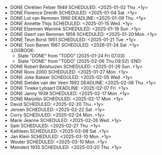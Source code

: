 - DONE Chrétien Felser 1949
  SCHEDULED: <2025-01-02 Thu .+1y>
- DONE Florence Drenth
  SCHEDULED: <2025-01-04 Sat .+1y>
- DONE Lot van Remmen 1990
  DEADLINE: <2025-01-09 Thu .+1y>
- DONE Annette Thijs
  SCHEDULED: <2025-01-15 Wed .+1y>
- DONE Elzemien Warnink
  SCHEDULED: <2025-01-19 Sun .+1y>
- DONE Geert van Remmen 1958
  SCHEDULED: <2025-01-20 Mon .+1y>
- DONE Teun Borst 1951
  SCHEDULED: <2025-01-21 Tue .+1y>
- DONE Toon Banen 1987
  SCHEDULED: <2026-01-24 Sat .+1y>
  :LOGBOOK:
  * State "DONE" from "TODO" [2025-01-24 Fri 07:03]
  * State "DONE" from "TODO" [2025-02-06 Thu 09:52]
  :END:
- DONE Robert Beishuizen
  SCHEDULED: <2025-01-26 Sun .+1y>
- DONE Roos 2000
  SCHEDULED: <2025-01-27 Mon .+1y>
- DONE Joke Bakker
  SCHEDULED: <2025-02-05 Wed .+1y>
- DONE Sietske van der Veen 1992
  DEADLINE: <2025-02-06 Thu .+1y>
- DONE Tineke Lybaart
  DEADLINE: <2025-02-07 Fri .+1y>
- DONE Janny 1939
  SCHEDULED: <2025-02-17 Mon .+1y>
- DONE Marjolijn
  SCHEDULED: <2025-02-17 Mon .+1y>
- David
  SCHEDULED: <2025-02-20 Thu .+1y>
- Jeroen
  SCHEDULED: <2025-02-22 Sat .+1y>
- Corry
  SCHEDULED: <2025-02-24 Mon .+1y>
- Marie Jeanne
  SCHEDULED: <2025-02-26 Wed .+1y>
- Sam
  SCHEDULED: <2025-02-27 Thu .+1y>
- Kathleen
  SCHEDULED: <2025-03-08 Sat .+1y>
- Jan Klein
  SCHEDULED: <2025-03-10 Mon .+1y>
- Wouter
  SCHEDULED: <2025-03-10 Mon .+1y>
- Meindert 1935
  SCHEDULED: <2025-03-20 Thu .+1y>